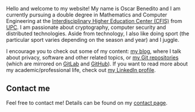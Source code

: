 <!-- priority: 1.0 -->
<!-- extraheader: <link rel="me" href="https://fosstodon.org/@ob"/><link rel="me" href="https://github.com/oscarbenedito"/><link rel="me" href="https://gitlab.com/oscarbenedito"/><link rel="me" href="mailto:oscar@oscarbenedito.com"/><link rel="pgpkey" href="/pgp/pubkey.asc"/> -->

Hello and welcome to my website! My name is Oscar Benedito and I am currently
pursuing a double degree in Mathematics and Computer Engineering at the
[Interdisciplinary Higher Education Center (CFIS)][cfis] from [UPC][upc]. I am
passionate about cryptography, computer security and distributed technologies.
Aside from technology, I also like doing sport (the particular sport varies
depending on the season and year) and I juggle.

I encourage you to check out some of my content: [my blog][blog], where I talk
about privacy, software and other related topics, or [my Git repositories][git]
(which are mirrored on [GitLab][gl] and [GitHub][gh]). If you want to read more
about my academic/professional life, check out [my LinkedIn profile][li].

## Contact me

Feel free to contact me! Details can be found on my [contact page][c].


[cfis]: <https://cfis.upc.edu/es> "Interdisciplinary Higher Education Center (CFIS)"
[upc]: <https://www.upc.edu/en> "Universitat Politècnica de Catalunya (UPC)"
[blog]: </blog/> "Personal blog"
[git]: <https://git.oscarbenedito.com> "Personal Git server"
[gl]: <https://gitlab.com/oscarbenedito> "GitLab profile"
[gh]: <https://github.com/oscarbenedito> "GitHub profile"
[li]: <https://www.linkedin.com/in/oscarbenedito> "LinkedIn profile"
[c]: </contact/> "Contact page"
